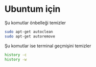 # Ubuntum için

Şu komutlar önbelleği temizler
~~~bash
sudo apt-get autoclean
sudo apt-get autoremove
~~~

Şu komutlar ise terminal geçmişini temizler

~~~bash
history -c
history -w
~~~
